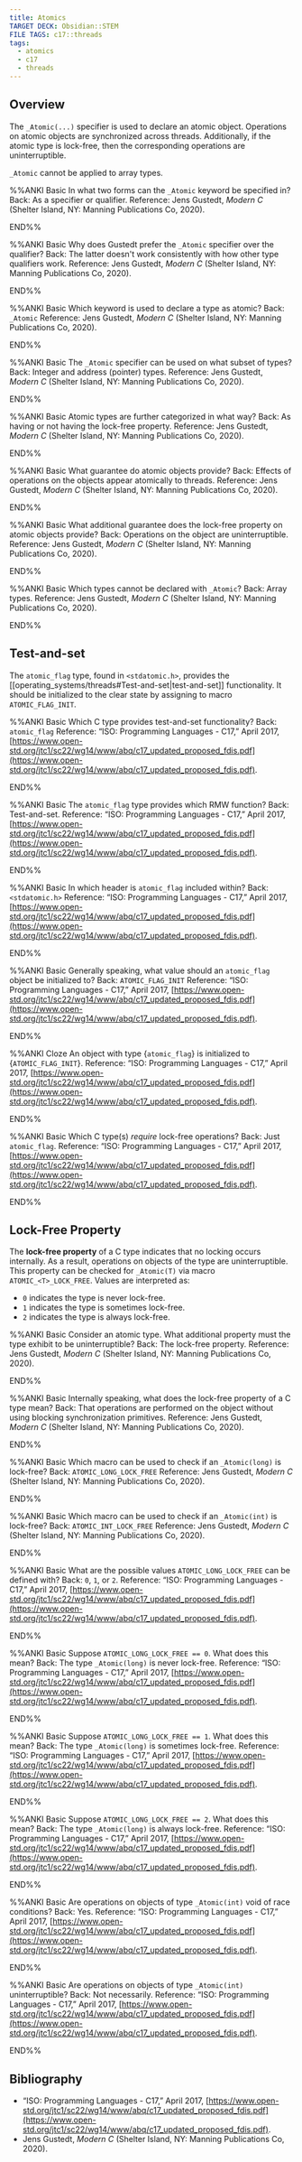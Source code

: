 ```yaml
---
title: Atomics
TARGET DECK: Obsidian::STEM
FILE TAGS: c17::threads
tags:
  - atomics
  - c17
  - threads
---
```


## Overview

The `_Atomic(...)` specifier is used to declare an atomic object. Operations on atomic objects are synchronized across threads. Additionally, if the atomic type is lock-free, then the corresponding operations are uninterruptible.

`_Atomic` cannot be applied to array types.

%%ANKI
Basic
In what two forms can the `_Atomic` keyword be specified in?
Back: As a specifier or qualifier.
Reference: Jens Gustedt, _Modern C_ (Shelter Island, NY: Manning Publications Co, 2020).
<!--ID: 1758807032773-->
END%%

%%ANKI
Basic
Why does Gustedt prefer the `_Atomic` specifier over the qualifier?
Back: The latter doesn't work consistently with how other type qualifiers work.
Reference: Jens Gustedt, _Modern C_ (Shelter Island, NY: Manning Publications Co, 2020).
<!--ID: 1758807032781-->
END%%

%%ANKI
Basic
Which keyword is used to declare a type as atomic?
Back: `_Atomic`
Reference: Jens Gustedt, _Modern C_ (Shelter Island, NY: Manning Publications Co, 2020).
<!--ID: 1758807032783-->
END%%

%%ANKI
Basic
The `_Atomic` specifier can be used on what subset of types?
Back: Integer and address (pointer) types.
Reference: Jens Gustedt, _Modern C_ (Shelter Island, NY: Manning Publications Co, 2020).
<!--ID: 1758807032786-->
END%%

%%ANKI
Basic
Atomic types are further categorized in what way?
Back: As having or not having the lock-free property.
Reference: Jens Gustedt, _Modern C_ (Shelter Island, NY: Manning Publications Co, 2020).
<!--ID: 1758807032789-->
END%%

%%ANKI
Basic
What guarantee do atomic objects provide?
Back: Effects of operations on the objects appear atomically to threads.
Reference: Jens Gustedt, _Modern C_ (Shelter Island, NY: Manning Publications Co, 2020).
<!--ID: 1758807032792-->
END%%

%%ANKI
Basic
What additional guarantee does the lock-free property on atomic objects provide?
Back: Operations on the object are uninterruptible.
Reference: Jens Gustedt, _Modern C_ (Shelter Island, NY: Manning Publications Co, 2020).
<!--ID: 1758807032795-->
END%%

%%ANKI
Basic
Which types cannot be declared with `_Atomic`?
Back: Array types.
Reference: Jens Gustedt, _Modern C_ (Shelter Island, NY: Manning Publications Co, 2020).
<!--ID: 1759031903268-->
END%%

## Test-and-set

The `atomic_flag` type, found in `<stdatomic.h>`, provides the [[operating_systems/threads#Test-and-set|test-and-set]] functionality. It should be initialized to the clear state by assigning to macro `ATOMIC_FLAG_INIT`.

%%ANKI
Basic
Which C type provides test-and-set functionality?
Back: `atomic_flag`
Reference: “ISO: Programming Languages - C17,” April 2017, [https://www.open-std.org/jtc1/sc22/wg14/www/abq/c17_updated_proposed_fdis.pdf](https://www.open-std.org/jtc1/sc22/wg14/www/abq/c17_updated_proposed_fdis.pdf).
<!--ID: 1758716299193-->
END%%

%%ANKI
Basic
The `atomic_flag` type provides which RMW function?
Back: Test-and-set.
Reference: “ISO: Programming Languages - C17,” April 2017, [https://www.open-std.org/jtc1/sc22/wg14/www/abq/c17_updated_proposed_fdis.pdf](https://www.open-std.org/jtc1/sc22/wg14/www/abq/c17_updated_proposed_fdis.pdf).
<!--ID: 1758716299202-->
END%%

%%ANKI
Basic
In which header is `atomic_flag` included within?
Back: `<stdatomic.h>`
Reference: “ISO: Programming Languages - C17,” April 2017, [https://www.open-std.org/jtc1/sc22/wg14/www/abq/c17_updated_proposed_fdis.pdf](https://www.open-std.org/jtc1/sc22/wg14/www/abq/c17_updated_proposed_fdis.pdf).
<!--ID: 1758716299205-->
END%%

%%ANKI
Basic
Generally speaking, what value should an `atomic_flag` object be initialized to?
Back: `ATOMIC_FLAG_INIT`
Reference: “ISO: Programming Languages - C17,” April 2017, [https://www.open-std.org/jtc1/sc22/wg14/www/abq/c17_updated_proposed_fdis.pdf](https://www.open-std.org/jtc1/sc22/wg14/www/abq/c17_updated_proposed_fdis.pdf).
<!--ID: 1758716299209-->
END%%

%%ANKI
Cloze
An object with type {`atomic_flag`} is initialized to {`ATOMIC_FLAG_INIT`}.
Reference: “ISO: Programming Languages - C17,” April 2017, [https://www.open-std.org/jtc1/sc22/wg14/www/abq/c17_updated_proposed_fdis.pdf](https://www.open-std.org/jtc1/sc22/wg14/www/abq/c17_updated_proposed_fdis.pdf).
<!--ID: 1758716299212-->
END%%

%%ANKI
Basic
Which C type(s) *require* lock-free operations?
Back: Just `atomic_flag`.
Reference: “ISO: Programming Languages - C17,” April 2017, [https://www.open-std.org/jtc1/sc22/wg14/www/abq/c17_updated_proposed_fdis.pdf](https://www.open-std.org/jtc1/sc22/wg14/www/abq/c17_updated_proposed_fdis.pdf).
<!--ID: 1758716299217-->
END%%

## Lock-Free Property

The **lock-free property** of a C type indicates that no locking occurs internally. As a result, operations on objects of the type are uninterruptible. This property can be checked for `_Atomic(T)` via macro `ATOMIC_<T>_LOCK_FREE`. Values are interpreted as:

* `0` indicates the type is never lock-free.
* `1` indicates the type is sometimes lock-free.
* `2` indicates the type is always lock-free.

%%ANKI
Basic
Consider an atomic type. What additional property must the type exhibit to be uninterruptible?
Back: The lock-free property.
Reference: Jens Gustedt, _Modern C_ (Shelter Island, NY: Manning Publications Co, 2020).
<!--ID: 1758807032799-->
END%%

%%ANKI
Basic
Internally speaking, what does the lock-free property of a C type mean?
Back: That operations are performed on the object without using blocking synchronization primitives.
Reference: Jens Gustedt, _Modern C_ (Shelter Island, NY: Manning Publications Co, 2020).
<!--ID: 1758807032804-->
END%%

%%ANKI
Basic
Which macro can be used to check if an `_Atomic(long)` is lock-free?
Back: `ATOMIC_LONG_LOCK_FREE`
Reference: Jens Gustedt, _Modern C_ (Shelter Island, NY: Manning Publications Co, 2020).
<!--ID: 1758807032808-->
END%%

%%ANKI
Basic
Which macro can be used to check if an `_Atomic(int)` is lock-free?
Back: `ATOMIC_INT_LOCK_FREE`
Reference: Jens Gustedt, _Modern C_ (Shelter Island, NY: Manning Publications Co, 2020).
<!--ID: 1758807032813-->
END%%

%%ANKI
Basic
What are the possible values `ATOMIC_LONG_LOCK_FREE` can be defined with?
Back: `0`, `1`, or `2`.
Reference: “ISO: Programming Languages - C17,” April 2017, [https://www.open-std.org/jtc1/sc22/wg14/www/abq/c17_updated_proposed_fdis.pdf](https://www.open-std.org/jtc1/sc22/wg14/www/abq/c17_updated_proposed_fdis.pdf).
<!--ID: 1758807032817-->
END%%

%%ANKI
Basic
Suppose `ATOMIC_LONG_LOCK_FREE == 0`. What does this mean?
Back: The type `_Atomic(long)` is never lock-free.
Reference: “ISO: Programming Languages - C17,” April 2017, [https://www.open-std.org/jtc1/sc22/wg14/www/abq/c17_updated_proposed_fdis.pdf](https://www.open-std.org/jtc1/sc22/wg14/www/abq/c17_updated_proposed_fdis.pdf).
<!--ID: 1758807032821-->
END%%

%%ANKI
Basic
Suppose `ATOMIC_LONG_LOCK_FREE == 1`. What does this mean?
Back: The type `_Atomic(long)` is sometimes lock-free.
Reference: “ISO: Programming Languages - C17,” April 2017, [https://www.open-std.org/jtc1/sc22/wg14/www/abq/c17_updated_proposed_fdis.pdf](https://www.open-std.org/jtc1/sc22/wg14/www/abq/c17_updated_proposed_fdis.pdf).
<!--ID: 1758807032825-->
END%%

%%ANKI
Basic
Suppose `ATOMIC_LONG_LOCK_FREE == 2`. What does this mean?
Back: The type `_Atomic(long)` is always lock-free.
Reference: “ISO: Programming Languages - C17,” April 2017, [https://www.open-std.org/jtc1/sc22/wg14/www/abq/c17_updated_proposed_fdis.pdf](https://www.open-std.org/jtc1/sc22/wg14/www/abq/c17_updated_proposed_fdis.pdf).
<!--ID: 1758807032829-->
END%%

%%ANKI
Basic
Are operations on objects of type `_Atomic(int)` void of race conditions?
Back: Yes.
Reference: “ISO: Programming Languages - C17,” April 2017, [https://www.open-std.org/jtc1/sc22/wg14/www/abq/c17_updated_proposed_fdis.pdf](https://www.open-std.org/jtc1/sc22/wg14/www/abq/c17_updated_proposed_fdis.pdf).
<!--ID: 1758807032832-->
END%%

%%ANKI
Basic
Are operations on objects of type `_Atomic(int)` uninterruptible?
Back: Not necessarily.
Reference: “ISO: Programming Languages - C17,” April 2017, [https://www.open-std.org/jtc1/sc22/wg14/www/abq/c17_updated_proposed_fdis.pdf](https://www.open-std.org/jtc1/sc22/wg14/www/abq/c17_updated_proposed_fdis.pdf).
<!--ID: 1758807032836-->
END%%

## Bibliography

* “ISO: Programming Languages - C17,” April 2017, [https://www.open-std.org/jtc1/sc22/wg14/www/abq/c17_updated_proposed_fdis.pdf](https://www.open-std.org/jtc1/sc22/wg14/www/abq/c17_updated_proposed_fdis.pdf).
* Jens Gustedt, _Modern C_ (Shelter Island, NY: Manning Publications Co, 2020).
